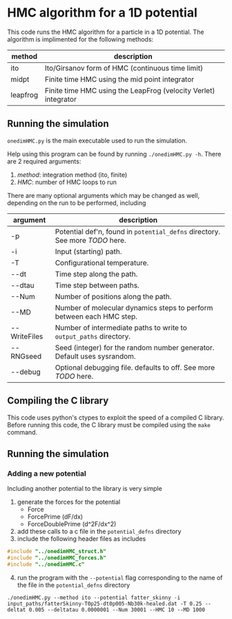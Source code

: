 # HMC algorithm for a 1D potential

This code runs the HMC algorithm for a particle in a 1D potential.
The algorithm is implimented for the following methods:

|  method  | description |
| -------- | ----------- |
| ito      | Ito/Girsanov form of HMC (continuous time limit)                |
| midpt    | Finite time HMC using the mid point integrator                  |
| leapfrog | Finite time HMC using the LeapFrog (velocity Verlet) integrator |

## Running the simulation

`onedimHMC.py` is the main executable used to run the simulation.

Help using this program can be found by running `./onedimHMC.py -h`.
There are 2 required arguments:

1. *method*: integration method (ito, finite)
2. *HMC*: number of HMC loops to run

There are many optional arguments which may be changed as well, depending on the run to be performed, including

| argument | description |
| -------- | ----------- |
| -p       | Potential def'n, found in `potential_defns` directory. See more *TODO* here. | 
| -i       | Input (starting) path. |
| -T       | Configurational temperature. |
| --dt     | Time step along the path. |
| --dtau   | Time step between paths. |
| --Num    | Number of positions along the path. |
| --MD     | Number of molecular dynamics steps to perform between each HMC step. |
| --WriteFiles | Number of intermediate paths to write to `output_paths` directory.|
| --RNGseed | Seed (integer) for the random number generator. Default uses sysrandom. |
| --debug | Optional debugging file. defaults to off. See more *TODO* here. |


## Compiling the C library

This code uses python's ctypes to exploit the speed of a compiled C library.
Before running this code, the C library must be compiled using the `make` command.

## Running the simulation


### Adding a new potential

Including another potential to the library is very simple

1. generate the forces for the potential
    - Force
    - ForcePrime (dF/dx)
    - ForceDoublePrime (d^2F/dx^2)
2. add these calls to a c file in the `potential_defns` directory
3. include the following header files as includes

``` c
#include "../onedimHMC_struct.h"
#include "../onedimHMC_forces.h"
#include "../onedimHMC.c"
```

4. run the program with the `--potential` flag corresponding to the name of the file in the `potential_defns` directory

```
./onedimHMC.py --method ito --potential fatter_skinny -i input_paths/fatterSkinny-T0p25-dt0p005-Nb30k-healed.dat -T 0.25 --deltat 0.005 --deltatau 0.0000001 --Num 30001 --HMC 10 --MD 1000
```
